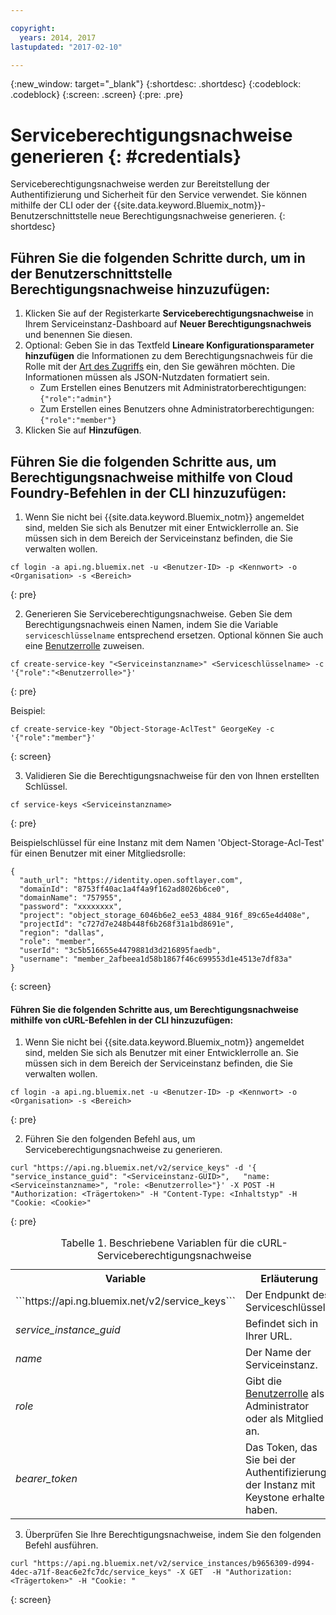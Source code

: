```yaml
---

copyright:
  years: 2014, 2017
lastupdated: "2017-02-10"

---
```

{:new_window: target="_blank"}
{:shortdesc: .shortdesc}
{:codeblock: .codeblock}
{:screen: .screen}
{:pre: .pre}


# Serviceberechtigungsnachweise generieren {: #credentials}

Serviceberechtigungsnachweise werden zur Bereitstellung der Authentifizierung und Sicherheit für den Service verwendet. Sie können mithilfe der CLI oder der {{site.data.keyword.Bluemix_notm}}-Benutzerschnittstelle neue Berechtigungsnachweise generieren.
{: shortdesc}


## Führen Sie die folgenden Schritte durch, um in der Benutzerschnittstelle Berechtigungsnachweise hinzuzufügen:

1. Klicken Sie auf der Registerkarte **Serviceberechtigungsnachweise** in Ihrem Serviceinstanz-Dashboard auf **Neuer Berechtigungsnachweis** und benennen Sie diesen.
2. Optional: Geben Sie in das Textfeld **Lineare Konfigurationsparameter hinzufügen** die Informationen zu dem Berechtigungsnachweis für die Rolle mit der [Art des Zugriffs](/docs/services/ObjectStorage/os_access_types.html) ein, den Sie gewähren möchten. Die Informationen müssen als JSON-Nutzdaten formatiert sein.
    - Zum Erstellen eines Benutzers mit Administratorberechtigungen: `{"role":"admin"}`
    - Zum Erstellen eines Benutzers ohne Administratorberechtigungen: `{"role":"member"}`
3. Klicken Sie auf **Hinzufügen**.


## Führen Sie die folgenden Schritte aus, um Berechtigungsnachweise mithilfe von Cloud Foundry-Befehlen in der CLI hinzuzufügen:

1. Wenn Sie nicht bei {{site.data.keyword.Bluemix_notm}} angemeldet sind, melden Sie sich als Benutzer mit einer Entwicklerrolle an. Sie müssen sich in dem Bereich der Serviceinstanz befinden, die Sie verwalten wollen.
  ```
  cf login -a api.ng.bluemix.net -u <Benutzer-ID> -p <Kennwort> -o <Organisation> -s <Bereich>
  ```
  {: pre}

2. Generieren Sie Serviceberechtigungsnachweise. Geben Sie dem Berechtigungsnachweis einen Namen, indem Sie die Variable
`serviceschlüsselname` entsprechend ersetzen. Optional können Sie auch eine [Benutzerrolle](/docs/services/ObjectStorage/os_access_types.html) zuweisen.

  ```
  cf create-service-key "<Serviceinstanzname>" <Serviceschlüsselname> -c '{"role":"<Benutzerrolle>"}'
  ```
  {: pre}

  Beispiel:
  ```
  cf create-service-key "Object-Storage-AclTest" GeorgeKey -c '{"role":"member"}'
  ```
  {: screen}

3. Validieren Sie die Berechtigungsnachweise für den von Ihnen erstellten Schlüssel.

  ```
  cf service-keys <Serviceinstanzname>
  ```
  {: pre}

  Beispielschlüssel für eine Instanz mit dem Namen 'Object-Storage-Acl-Test' für einen Benutzer mit einer Mitgliedsrolle:

  ```
  {
    "auth_url": "https://identity.open.softlayer.com",
    "domainId": "8753ff40ac1a4f4a9f162ad8026b6ce0",
    "domainName": "757955",
    "password": "xxxxxxxx",
    "project": "object_storage_6046b6e2_ee53_4884_916f_89c65e4d408e",
    "projectId": "c727d7e248b448f6b268f31a1bd8691e",
    "region": "dallas",
    "role": "member",
    "userId": "3c5b516655e4479881d3d216895faedb",
    "username": "member_2afbeea1d58b1867f46c699553d1e4513e7df83a"
  }
  ```
  {: screen}



#### Führen Sie die folgenden Schritte aus, um Berechtigungsnachweise mithilfe von cURL-Befehlen in der CLI hinzuzufügen:

1. Wenn Sie nicht bei {{site.data.keyword.Bluemix_notm}} angemeldet sind, melden Sie sich als Benutzer mit einer Entwicklerrolle an. Sie müssen sich in dem Bereich der Serviceinstanz befinden, die Sie verwalten wollen.

  ```
  cf login -a api.ng.bluemix.net -u <Benutzer-ID> -p <Kennwort> -o <Organisation> -s <Bereich>
  ```
  {: pre}

2. Führen Sie den folgenden Befehl aus, um Serviceberechtigungsnachweise zu generieren.

  ```
  curl "https://api.ng.bluemix.net/v2/service_keys" -d '{   "service_instance_guid": "<Serviceinstanz-GUID>",   "name: <Serviceinstanzname>", "role: <Benutzerrolle>"}' -X POST -H "Authorization: <Trägertoken>" -H "Content-Type: <Inhaltstyp" -H "Cookie: <Cookie>"
  ```
  {: pre}

  <table>
  <caption> Tabelle 1. Beschriebene Variablen für die cURL-Serviceberechtigungsnachweise </caption>
    <tr>
      <th> Variable  </th>
      <th> Erläuterung </th>
    </tr>
    <tr>
      <td> ```https://api.ng.bluemix.net/v2/service_keys``` </td>
      <td> Der Endpunkt des Serviceschlüssels.  </td>
    </tr>
    <tr>
      <td><i> service_instance_guid </i></td>
      <td> Befindet sich in Ihrer URL.  </td>
    </tr>
    <tr>
      <td><i> name </i></td>
      <td> Der Name der Serviceinstanz. </td>
    </tr>
    <tr>
      <td><i> role </i></td>
      <td> Gibt die <a href= /docs/services/ObjectStorage/os_constructing.html>Benutzerrolle</a> als Administrator oder als Mitglied an. </td>
    </tr>
    <tr>
      <td><i> bearer_token </i></td>
      <td> Das Token, das Sie bei der Authentifizierung der Instanz mit Keystone erhalten haben. </td>
    </tr>
  </table>

3. Überprüfen Sie Ihre Berechtigungsnachweise, indem Sie den folgenden Befehl ausführen.

  ```
  curl "https://api.ng.bluemix.net/v2/service_instances/b9656309-d994-4dec-a71f-8eac6e2fc7dc/service_keys" -X GET  -H "Authorization: <Trägertoken>" -H "Cookie: "
  ```
  {: screen}
